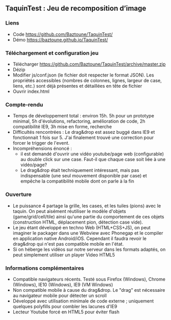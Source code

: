 ## TaquinTest : Jeu de recomposition d’image

### Liens
- Code https://github.com/Baztoune/TaquinTest/
- Démo https://baztoune.github.io/TaquinTest/

### Téléchargement et configuration jeu
- Télécharger https://github.com/Baztoune/TaquinTest/archive/master.zip
- Dézip
- Modifier js/conf.json (le fichier doit respecter le format JSON). Les propriétés accessibles (nombres de colonnes, lignes, largeur de case, liens, etc.) sont déjà présentes et détaillées en tête de fichier
- Ouvrir index.html

### Compte-rendu
- Temps de développement total : environ 15h. 5h pour un prototype minimal, 5h d'évolutions, refactoring, amélioration de code, 2h compatibilité IE9, 3h mise en forme, recherche
- Difficultés rencontrées : Le drag&drop est assez buggé dans IE9 et fonctionnait 1 fois sur 5. J'ai finalement trouvé une correction pour forcer le trigger de l'event.
- Incompréhensions énoncé : 
  - il est demandé d'ouvrir une vidéo youtube/page web (configurable) au double click sur une case. Faut-il que chaque case soit liée à une vidéo/page? 
  - Le drag&drop était techniquement intéressant, mais pas indispensable (une seul mouvement disponible par case) et empêche la compatibilité mobile dont on parle à la fin

### Ouverture
- Le puissance 4 partage la grille, les cases, et les tuiles (pions) avec le taquin. On peut aisément réutiliser le modèle d'objets (game/grid/cell/tile) ainsi qu'une partie du comportement de ces objets (construction HTML, déplacement pion, détection case vide).
- Le jeu étant développé en techno Web (HTML+CSS+JS), on peut imaginer le packager dans une Webview avec Phonegap et le compiler en application native Android/iOS. Cependant il faudra revoir le drag&drop qui n'est pas compatible mobile en l'état.
- Si on héberge les vidéos sur notre serveur dans les formats adaptés, on peut simplement utiliser un player Video HTML5

### Informations complémentaires
- Compatible navigateurs récents. Testé sous Firefox (Windows), Chrome (Windows), IE10 (Windows), IE9 (VM Windows)
- Non compatible mobile à cause du drag&drop. Le "drag" est nécessaire au navigateur mobile pour détecter un scroll
- Développé avec utilisation minimale de code externe ; uniquement quelques polyfills pour combler les lacunes d'IE9
- Lecteur Youtube forcé en HTML5 pour éviter flash
